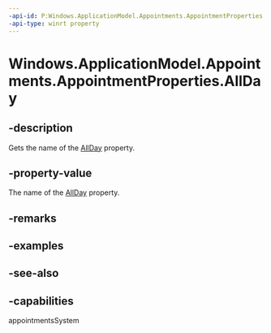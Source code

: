 ```yaml
---
-api-id: P:Windows.ApplicationModel.Appointments.AppointmentProperties.AllDay
-api-type: winrt property
---
```


<!-- Property syntax
public string AllDay { get; }
-->

# Windows.ApplicationModel.Appointments.AppointmentProperties.AllDay

## -description
Gets the name of the [AllDay](appointment_allday.md) property.

## -property-value
The name of the [AllDay](appointment_allday.md) property.

## -remarks

## -examples

## -see-also

## -capabilities
appointmentsSystem
